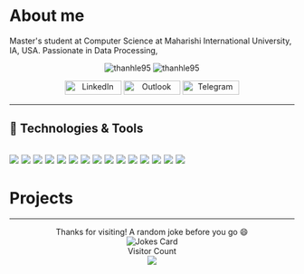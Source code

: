 # About me
Master's student at Computer Science at Maharishi International University, IA, USA. Passionate in Data Processing,  

<div align="center">
<p><img src=https://github-readme-stats.vercel.app/api?username=thanhle95&theme=tokyonight&show_icons=true&custom_title=Thanhle95%20GitHub%20Stats&line_height=33.9&include_all_commits=true&count_private=true" alt="thanhle95" />
  <img  src=https://github-readme-stats.vercel.app/api/top-langs/?username=thanhle95&theme=tokyonight&show_icons=true&include_all_commits=true&hide=issues,contribs&count_private=true" alt="thanhle95" />
</p>  
  
<div align="center">
<a href="https://www.linkedin.com/in/thanh-le-uit/" target="_blank"><img alt="LinkedIn" src="https://img.shields.io/badge/linkedin-%230077B5.svg?&style=for-the-badge&logo=linkedin&logoColor=white" width=100px height=25px /></a>
<a href="mailto:ltle@miu.edu" target="_blank"><img alt="Outlook" src="https://img.shields.io/badge/Microsoft_Outlook-0078D4?style=for-the-badge&logo=microsoft-outlook&logoColor=white" width=100px height=25px  /></a> 
<a href="https://t.me/lthanhle" target="_blank"><img alt="Telegram" src="https://patrolavia.github.io/telegram-badge/chat.png" width=100px height=25px  /></a> 
  </div>
</div>

-----------------------------------
## 🔧 Technologies & Tools
![](https://img.shields.io/badge/OS-Linux-informational?style=flat-square&logo=linux&logoColor=white&color=2bbc8a)
![](https://img.shields.io/badge/OS-MacOs-informational?style=flat-square&logo=macos&logoColor=white&color=2bbc8a)
![](https://img.shields.io/badge/OS-Windows-informational?style=flat-square&logo=windows&logoColor=white&color=2bbc8a)
![](https://img.shields.io/badge/Editor-IntelliJ_IDEA-informational?style=flat-square&logo=intellij-idea&logoColor=white&color=2bbc8a)
![](https://img.shields.io/badge/Editor-Visual_Studio_Code-informational?style=flat-square&logo=visual-studio-code&logoColor=white&color=2bbc8a)
![](https://img.shields.io/badge/Code-Python-informational?style=flat-square&logo=python&logoColor=white&color=2bbc8a)
![](https://img.shields.io/badge/Code-Java-informational?style=flat-square&logo=java&logoColor=white&color=2bbc8a)
![](https://img.shields.io/badge/Shell-Bash-informational?style=flat-square&logo=gnu-bash&logoColor=white&color=2bbc8a)
![](https://img.shields.io/badge/Tools-MySQL-informational?style=flat-square&logo=mysql&logoColor=white&color=2bbc8a)
![](https://img.shields.io/badge/Tools-MongoDB-informational?style=flat-square&logo=mongodb&logoColor=white&color=2bbc8a)
![](https://img.shields.io/badge/Tools-Hive-informational?style=flat-square&logo=hive&logoColor=white&color=2bbc8a)
![](https://img.shields.io/badge/Tools-HBase-informational?style=flat-square&logo=bigtable&logoColor=white&color=2bbc8a)
![](https://img.shields.io/badge/Tools-Spark-informational?style=flat-square&logo=apache-spark&logoColor=white&color=2bbc8a)
![](https://img.shields.io/badge/Tools-Hadoop-informational?style=flat-square&logo=hadoop&logoColor=white&color=2bbc8a)
![](https://img.shields.io/badge/Cloud-Digital_Ocean-informational?style=flat-square&logo=digitalocean&logoColor=white&color=2bbc8a)
-----------------------------------
# Projects


-----------------------------------
<div align="center">
Thanks for visiting! A random joke before you go 😄  
<div><img src="https://readme-jokes.vercel.app/api?theme=ayu-mirage" alt="Jokes Card" /></div>
<div> 
  <div>Visitor Count</div>
<img src=https://profile-counter.glitch.me/thanhle95/count.svg /></div>
</div>


<!--
<img src='https://random-memer.herokuapp.com/' title="Meme" alt="Please refresh the page if the meme doesn't show up.">
-->
